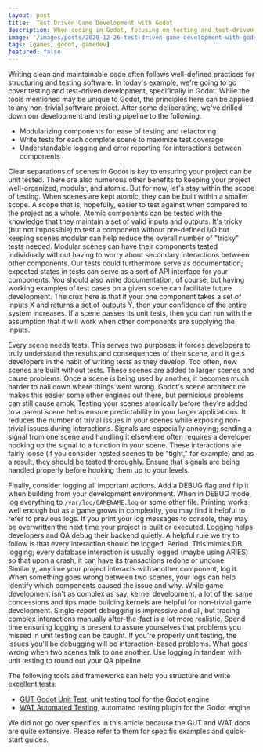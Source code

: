 ```yaml
---
layout: post
title:  Test Driven Game Development with Godot
description: When coding in Godot, focusing on testing and test-driven development is crucial for maintaining clean and understandable code. This involves modularizing components, writing tests for each scene, and ensuring clear logging for component interactions. Testing scenes individually before integration into larger projects enhances predictability and reduces issues. Comprehensive logging, especially during interactions, aids debugging in non-trivial game development.
image: '/images/posts/2020-12-26-test-driven-game-development-with-godot.md/godot.png'
tags: [games, godot, gamedev]
featured: false
---
```


Writing clean and maintainable code often follows well-defined practices for structuring and testing software. In today's example, we're going to go cover testing and test-driven development, specifically in Godot. While the tools mentioned may be unique to Godot, the principles here can be applied to any non-trivial software project. After some deliberating, we've drilled down our development and testing pipeline to the following.

- Modularizing components for ease of testing and refactoring
- Write tests for each complete scene to maximize test coverage
- Understandable logging and error reporting for interactions between components

Clear separations of scenes in Godot is key to ensuring your project can be unit tested. There are also numerous other benefits to keeping your project well-organized, modular, and atomic. But for now, let's stay within the scope of testing. When scenes are kept atomic, they can be built within a smaller scope. A scope that is, hopefully, easier to test against when compared to the project as a whole. Atomic components can be tested with the knowledge that they maintain a set of valid inputs and outputs. It's tricky (but not impossible) to test a component without pre-defined I/O but keeping scenes modular can help reduce the overall number of "tricky" tests needed. Modular scenes can have their components tested individually without having to worry about secondary interactions between other components. Our tests could furthermore serve as documentation; expected states in tests can serve as a sort of API interface for your components. You should also write documentation, of course, but having working examples of test cases on a given scene can facilitate future development. The crux here is that if your one component takes a set of inputs X and returns a set of outputs Y, then your confidence of the entire system increases. If a scene passes its unit tests, then you can run with the assumption that it will work when other components are supplying the inputs.

Every scene needs tests. This serves two purposes: it forces developers to truly understand the results and consequences of their scene, and it gets developers in the habit of writing tests as they develop. Too often, new scenes are built without tests. These scenes are added to larger scenes and cause problems. Once a scene is being used by another, it becomes much harder to nail down where things went wrong. Godot's scene architecture makes this easier some other engines out there, but pernicious problems can still cause amok. Testing your scenes atomically before they're added to a parent scene helps ensure predictability in your larger applications. It reduces the number of trivial issues in your scenes while exposing non-trivial issues during interactions. Signals are especially annoying; sending a signal from one scene and handling it elsewhere often requires a developer hooking up the signal to a function in your scene. These interactions are fairly loose (if you consider nested scenes to be "tight," for example) and as a result, they should be tested thoroughly. Ensure that signals are being handled properly before hooking them up to your levels. 

Finally, consider logging all important actions. Add a DEBUG flag and flip it when building from your development environment. When in DEBUG mode, log everything to `/var/log/GAMENAME.log` or some other file. Printing works well enough but as a game grows in complexity, you may find it helpful to refer to previous logs. If you print your log messages to console, they may be overwritten the next time your project is built or executed. Logging helps developers and QA debug their backend quietly. A helpful rule we try to follow is that every interaction should be logged. Period. This mimics DB logging; every database interaction is usually logged (maybe using ARIES) so that upon a crash, it can have its transactions redone or undone. Similarly, anytime your project interacts with another component, log it. When something goes wrong between two scenes, your logs can help identify which components caused the issue and why. While game development isn't as complex as say, kernel development, a lot of the same concessions and tips made building kernels are helpful for non-trivial game development. Single-report debugging is impressive and all, but tracing complex interactions manually after-the-fact is a lot more realistic. Spend time ensuring logging is present to assure yourselves that problems you missed in unit testing can be caught. If you're properly unit testing, the issues you'll be debugging will be interaction-based problems. What goes wrong when two scenes talk to one another. Use logging in tandem with unit testing to round out your QA pipeline. 

The following tools and frameworks can help you structure and write excellent tests:

- [GUT Godot Unit Test](https://github.com/bitwes/Gut), unit testing tool for the Godot engine
- [WAT Automated Testing](https://github.com/CodeDarigan/WAT), automated testing plugin for the Godot engine

We did not go over specifics in this article because the GUT and WAT docs are quite extensive.
Please refer to them for specific examples and quick-start guides.